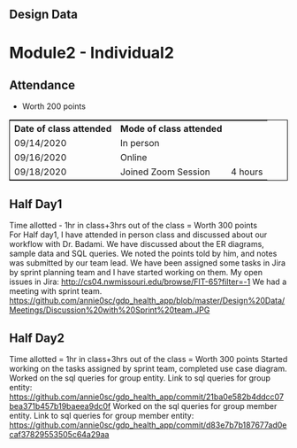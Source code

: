 ## Design Data
# Module2 - Individual2

## Attendance
- Worth 200 points

<table style="width:100%;border: 1px solid black;">
<tr>
<th>Date of class attended</th>	
<th>Mode of class attended</th>
</tr>
<tr>
<td>09/14/2020</td>
<td>In person</td>
</tr>
<tr>
<td>09/16/2020</td>
<td>Online</td>  
</tr>
<tr>
<td>09/18/2020</td>
<td>Joined Zoom Session</td>
<td> 4 hours</td>
</tr>
</table>

## Half Day1
Time allotted - 1hr in class+3hrs out of the class = Worth 300 points  
For Half day1, I have attended in person class and discussed about our workflow with Dr. Badami. We have discussed about the ER diagrams, sample data and SQL queries. We noted the points told by him, and notes was submitted by our team lead.
We have been assigned some tasks in Jira by sprint planning team and I have started working on them.
My open issues in Jira: http://cs04.nwmissouri.edu/browse/FIT-65?filter=-1
We had a meeting with sprint team.  
https://github.com/annie0sc/gdp_health_app/blob/master/Design%20Data/Meetings/Discussion%20with%20Sprint%20team.JPG  

## Half Day2
Time allotted = 1hr in class+3hrs out of the class = Worth 300 points
Started working on the tasks assigned by sprint team, completed use case diagram.
Worked on the sql queries for group entity.
Link to sql queries for group entity: https://github.com/annie0sc/gdp_health_app/commit/21ba0e582b4ddcc07bea371b457b19baeea9dc0f
Worked on the sql queries for group member entity.
Link to sql queries for group  member entity: https://github.com/annie0sc/gdp_health_app/commit/d83e7b7b187677ad0ecaf37829553505c64a29aa
